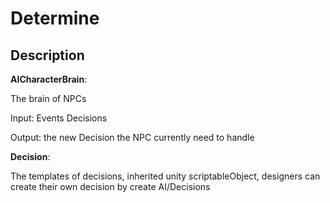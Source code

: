 # Determine

## Description

**AICharacterBrain**: 

The brain of NPCs

Input: Events Decisions

Output: the new Decision the NPC currently need to handle


**Decision**: 

The templates of decisions, inherited unity scriptableObject, designers can create their own decision by create AI/Decisions
